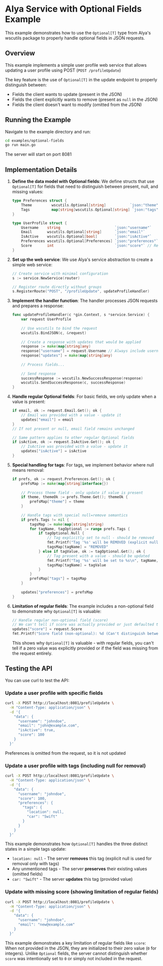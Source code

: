 # Alya Service with Optional Fields Example

This example demonstrates how to use the `Optional[T]` type from Alya's wscutils package to properly handle optional fields in JSON requests.

## Overview

This example implements a simple user profile web service that allows updating a user profile using POST (`POST /profileUpdate`)

The key feature is the use of `Optional[T]` in the update endpoint to properly distinguish between:
- Fields the client wants to update (present in the JSON)
- Fields the client explicitly wants to remove (present as `null` in the JSON)
- Fields the client doesn't want to modify (omitted from the JSON)

## Running the Example

Navigate to the example directory and run:
   ```bash
   cd examples/optional-fields
   go run main.go
   ```

The server will start on port 8081

## Implementation Details

1. **Define the data model with Optional fields**: We define structs that use `Optional[T]` for fields that need to distinguish between present, null, and missing values:
   ```go
   type Preferences struct {
       Theme         wscutils.Optional[string]           `json:"theme"`
       Tags          map[string]wscutils.Optional[string] `json:"tags"`
   }

   type UserProfile struct {
       Username    string                         `json:"username"`
       Email       wscutils.Optional[string]      `json:"email"`
       IsActive    wscutils.Optional[bool]        `json:"isActive"`
       Preferences wscutils.Optional[Preferences] `json:"preferences"`
       Score       int                            `json:"score"` // Regular non-optional field
   }
   ```

2. **Set up the web service**: We use Alya's service abstraction to create a simple web service:
   ```go
   // Create service with minimal configuration
   s := service.NewService(router)
   
   // Register route directly without groups
   s.RegisterRoute("POST", "/profileUpdate", updateProfileHandler)
   ```

3. **Implement the handler function**: The handler processes JSON requests and prepares a response:
   ```go
   func updateProfileHandler(c *gin.Context, s *service.Service) {
       var request UserProfile
       
       // Use wscutils to bind the request
       wscutils.BindJSON(c, &request)
       
       // Create a response with updates that would be applied
       response := make(map[string]any)
       response["username"] = request.Username // Always include username
       response["updates"] = make(map[string]any)
       
       // Process fields...
       
       // Send response
       successResponse := wscutils.NewSuccessResponse(response)
       wscutils.SendSuccessResponse(c, successResponse)
   }
   ```

4. **Handle regular Optional fields**: For basic fields, we only update when a value is present:
   ```go
   if email, ok := request.Email.Get(); ok {
       // Email was provided with a value - update it
       updates["email"] = email
   }
   // If not present or null, email field remains unchanged
   
   // Same pattern applies to other regular Optional fields
   if isActive, ok := request.IsActive.Get(); ok {
       // IsActive was provided with a value - update it
       updates["isActive"] = isActive
   }
   ```

5. **Special handling for tags**: For tags, we implement behavior where null means removal:
   ```go
   if prefs, ok := request.Preferences.Get(); ok {
       prefsMap := make(map[string]interface{})
       
       // Process theme field - only update if value is present
       if theme, themeOk := prefs.Theme.Get(); themeOk {
           prefsMap["theme"] = theme
       }
       
       // Handle tags with special null=remove semantics
       if prefs.Tags != nil {
           tagsMap := make(map[string]string)
           for tagName, tagOptional := range prefs.Tags {
               if tagOptional.Null {
                   // Tag explicitly set to null - should be removed
                   fmt.Printf("Tag '%s' will be REMOVED (explicit null)\n", tagName)
                   tagsMap[tagName] = "REMOVED"
               } else if tagValue, ok := tagOptional.Get(); ok {
                   // Tag present with a value - should be updated
                   fmt.Printf("Tag '%s' will be set to %s\n", tagName, tagValue)
                   tagsMap[tagName] = tagValue
               }
           }
           prefsMap["tags"] = tagsMap
       }
       
       updates["preferences"] = prefsMap
   }
   ```

6. **Limitation of regular fields**: The example includes a non-optional field to demonstrate why `Optional[T]` is valuable:
   ```go
   // Handle regular non-optional field (score)
   // We can't tell if score was actually provided or just defaulted to zero!
   updates["score"] = request.Score
   fmt.Printf("Score field (non-optional): %d (Can't distinguish between 0 and missing!)\n", request.Score)
   ```
   
   This shows why `Optional[T]` is valuable - with regular fields, you can't tell if a zero value was explicitly provided or if the field was missing from the request entirely.

## Testing the API

You can use curl to test the API:

### Update a user profile with specific fields

```bash
curl -X POST http://localhost:8081/profileUpdate \
  -H "Content-Type: application/json" \
  -d '{
    "data": {
      "username": "johndoe",
      "email": "john@example.com",
      "isActive": true,
      "score": 100
    }
  }'
```

Preferences is omitted from the request, so it is not updated

### Update a user profile with tags (including null for removal)

```bash
curl -X POST http://localhost:8081/profileUpdate \
  -H "Content-Type: application/json" \
  -d '{
    "data": {
      "username": "johndoe",
      "score": 100,
      "preferences": {
        "tags": {
          "location": null,
          "car": "Swift"
        }
      }
    }
  }'
```

This example demonstrates how `Optional[T]` handles the three distinct states in a simple tags update:

- `location: null` - The server **removes** this tag (explicit null is used for removal only with tags)
- Any unmentioned tags - The server **preserves** their existing values (omitted fields)
- `car: "Swift"` - The server **updates** this tag (provided value)

### Update with missing score (showing limitation of regular fields)

```bash
curl -X POST http://localhost:8081/profileUpdate \
  -H "Content-Type: application/json" \
  -d '{
    "data": {
      "username": "johndoe",
      "email": "new@example.com"
    }
  }'
```

This example demonstrates a key limitation of regular fields like `score`: When not provided in the JSON, they are initialized to their zero value (`0` for integers). Unlike `Optional` fields, the server cannot distinguish whether `score` was intentionally set to `0` or simply not included in the request.

